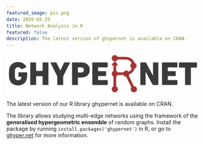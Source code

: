 ```yaml
---
featured_image: pic.png
date: 2020-05-25
title: Network Analysis in R
featured: false
description: The latest version of ghypernet is available on CRAN.
---
```


![ghypernet](pic.png)

The latest version of our R library ghypernet is available on CRAN.

The library allows studying multi-edge networks using the framework of the **generalised hypergeometric ensemble** of random graphs. Install the package by running `install.packages('ghypernet')` in R, or go to [ghyper.net](https://ghyper.net/) for more information.
